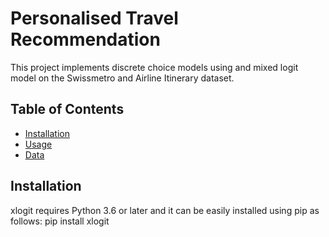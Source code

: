 # Personalised Travel Recommendation
This project implements discrete choice models using and mixed logit model on the Swissmetro and Airline Itinerary dataset.
## Table of Contents

- [Installation](#installation)
- [Usage](#usage)
- [Data](#data)

## Installation
xlogit requires Python 3.6 or later and it can be easily installed using pip as follows:
pip install xlogit

